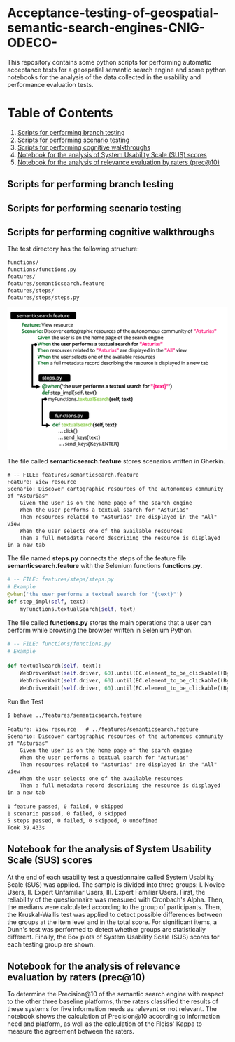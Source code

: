 # Acceptance-testing-of-geospatial-semantic-search-engines-CNIG-ODECO-

This repository contains some python scripts for performing automatic acceptance tests for a geospatial semantic search engine and some python notebooks for the analysis of the data collected in the usability and performance evaluation tests.


# Table of Contents
1. [Scripts for performing branch testing](#example)
2. [Scripts for performing scenario testing](#example2)
3. [Scripts for performing cognitive walkthroughs](#third-example)
4. [Notebook for the analysis of System Usability Scale (SUS) scores](#fourth-examplehttpwwwfourthexamplecom)
5. [Notebook for the analysis of relevance evaluation by raters (prec@10)](#fourth-examplehttpwwwfourthexamplecom)


## Scripts for performing branch testing

## Scripts for performing scenario testing

## Scripts for performing cognitive walkthroughs

The test directory has the following structure:

```
functions/
functions/functions.py
features/
features/semanticsearch.feature
features/steps/
features/steps/steps.py
```

![Test directory](./cognitive_walkthroughs_test_directory.png)

The file called **semanticsearch.feature** stores  scenarios written in Gherkin.

```gherkin
# -- FILE: features/semanticsearch.feature
Feature: View resource
Scenario: Discover cartographic resources of the autonomous community of "Asturias"
    Given the user is on the home page of the search engine
    When the user performs a textual search for "Asturias"
    Then resources related to "Asturias" are displayed in the "All" view
    When the user selects one of the available resources
    Then a full metadata record describing the resource is displayed in a new tab
```

The file named **steps.py** connects the steps of the feature file **semanticsearch.feature** with the Selenium functions **functions.py**.

```python
# -- FILE: features/steps/steps.py
# Example
@when('the user performs a textual search for "{text}"')
def step_impl(self, text):
    myFunctions.textualSearch(self, text)
```

The file called **functions.py** stores the main operations that a user can perform while browsing the browser written in Selenium Python.

```python
# -- FILE: functions/functions.py
# Example

def textualSearch(self, text):    
    WebDriverWait(self.driver, 60).until(EC.element_to_be_clickable((By.ID, "autocomplete"))).click()
    WebDriverWait(self.driver, 60).until(EC.element_to_be_clickable((By.ID, "autocomplete"))).send_keys(text)
    WebDriverWait(self.driver, 60).until(EC.element_to_be_clickable((By.ID, "autocomplete"))).send_keys(Keys.ENTER) 
```

Run the Test

```
$ behave ../features/semanticsearch.feature

Feature: View resource   # ../features/semanticsearch.feature
Scenario: Discover cartographic resources of the autonomous community of "Asturias"
    Given the user is on the home page of the search engine
    When the user performs a textual search for "Asturias"
    Then resources related to "Asturias" are displayed in the "All" view
    When the user selects one of the available resources
    Then a full metadata record describing the resource is displayed in a new tab

1 feature passed, 0 failed, 0 skipped
1 scenario passed, 0 failed, 0 skipped
5 steps passed, 0 failed, 0 skipped, 0 undefined
Took 39.433s
```

## Notebook for the analysis of System Usability Scale (SUS) scores

At the end of each usability test a questionnaire called System Usability Scale (SUS) was applied. The sample is divided into three groups: I. Novice Users, II. Expert Unfamiliar Users, III. Expert Familiar Users. First, the reliability of the questionnaire was measured with Cronbach's Alpha. Then, the medians were calculated according to the group of participants. Then, the Kruskal-Wallis test was applied to detect possible differences between the groups at the item level and in the total score. For significant items, a Dunn's test was performed to detect whether groups are statistically different. Finally, the Box plots of System Usability Scale (SUS) scores for each testing group are shown.

## Notebook for the analysis of relevance evaluation by raters (prec@10)

To determine the Precision@10 of the semantic search engine with respect to the other three baseline platforms, three raters classified the results of these systems for five information needs as relevant or not relevant. The notebook shows the calculation of Precision@10 according to information need and platform, as well as the calculation of the Fleiss' Kappa to measure the agreement between the raters.
